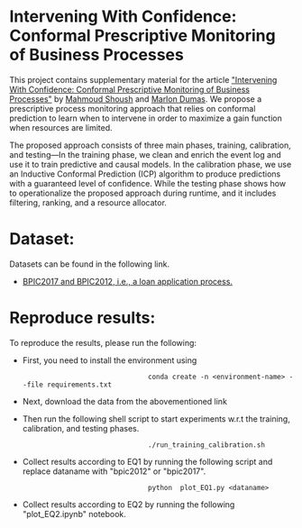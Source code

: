 # Intervening With Confidence: Conformal Prescriptive Monitoring of Business Processes

This project contains supplementary material for the article ["Intervening With Confidence: Conformal
Prescriptive Monitoring of Business Processes"](https://arxiv.org/abs/2212.03710) by [Mahmoud Shoush](https://scholar.google.com/citations?user=Jw4rBlkAAAAJ&hl=en) and [Marlon Dumas](https://kodu.ut.ee/~dumas/). We propose a prescriptive process monitoring approach that relies on conformal prediction to learn when to intervene in order to maximize a gain function when resources are limited.


The proposed approach consists of three main phases, training, calibration, and testing—In the training phase, we clean and enrich the event log and use it to train predictive and causal models. In the calibration phase, we use an Inductive Conformal Prediction (ICP) algorithm to produce predictions with a guaranteed level of confidence. While the testing phase shows how to operationalize the proposed approach during runtime, and it includes filtering, ranking, and a resource allocator.




# Dataset: 
Datasets can be found in the following link.
* [BPIC2017 and BPIC2012, i.e., a loan application process.](https://owncloud.ut.ee/owncloud/s/XRFidFxpw58j4zY)



# Reproduce results:
To reproduce the results, please run the following:

* First, you need to install the environment using

                                     conda create -n <environment-name> --file requirements.txt

* Next, download the data from the abovementioned link

* Then run the following shell script to start experiments w.r.t the training, calibration, and testing phases.


                                     ./run_training_calibration.sh
                                     

* Collect results according to EQ1 by running the following script and replace dataname with "bpic2012" or "bpic2017". 

                                     python  plot_EQ1.py <dataname>
                                     
* Collect results according to EQ2 by running the following "plot_EQ2.ipynb" notebook.  

                                     
                                     
